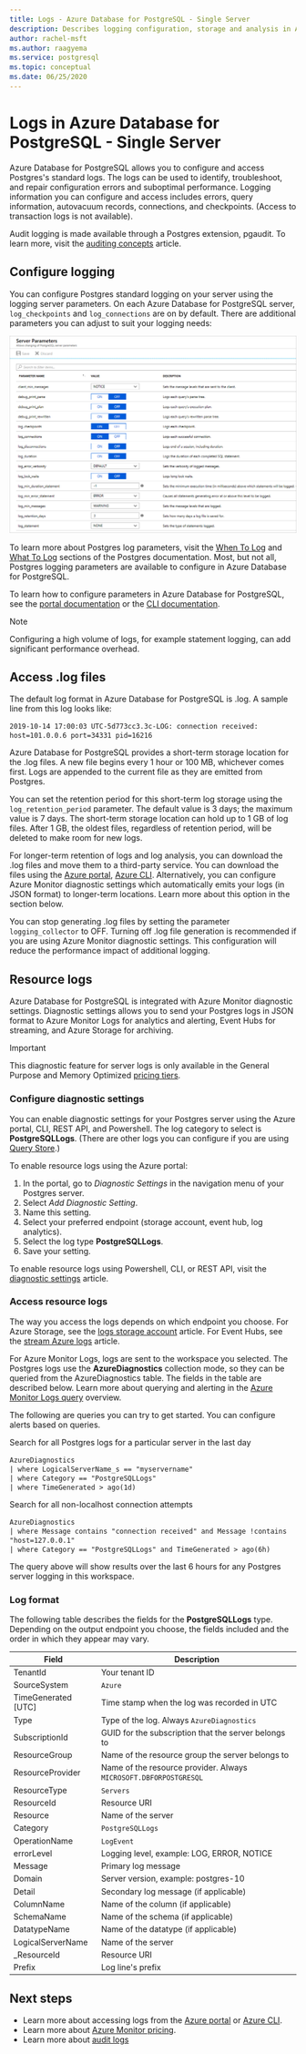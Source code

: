 ```yaml
---
title: Logs - Azure Database for PostgreSQL - Single Server
description: Describes logging configuration, storage and analysis in Azure Database for PostgreSQL - Single Server
author: rachel-msft
ms.author: raagyema
ms.service: postgresql
ms.topic: conceptual
ms.date: 06/25/2020
---
```


# Logs in Azure Database for PostgreSQL - Single Server

Azure Database for PostgreSQL allows you to configure and access Postgres's standard logs. The logs can be used to identify, troubleshoot, and repair configuration errors and suboptimal performance. Logging information you can configure and access includes errors, query information, autovacuum records, connections, and checkpoints. (Access to transaction logs is not available).

Audit logging is made available through a Postgres extension, pgaudit. To learn more, visit the [auditing concepts](concepts-audit.md) article.


## Configure logging 
You can configure Postgres standard logging on your server using the logging server parameters. On each Azure Database for PostgreSQL server, `log_checkpoints` and `log_connections` are on by default. There are additional parameters you can adjust to suit your logging needs: 

![Azure Database for PostgreSQL - Logging parameters](./media/concepts-server-logs/log-parameters.png)

To learn more about Postgres log parameters, visit the [When To Log](https://www.postgresql.org/docs/current/runtime-config-logging.html#RUNTIME-CONFIG-LOGGING-WHEN) and [What To Log](https://www.postgresql.org/docs/current/runtime-config-logging.html#RUNTIME-CONFIG-LOGGING-WHAT) sections of the Postgres documentation. Most, but not all, Postgres logging parameters are available to configure in Azure Database for PostgreSQL.

To learn how to configure parameters in Azure Database for PostgreSQL, see the [portal documentation](howto-configure-server-parameters-using-portal.md) or the [CLI documentation](howto-configure-server-parameters-using-cli.md). 

> [!NOTE]
> Configuring a high volume of logs, for example statement logging, can add significant performance overhead. 

## Access .log files
The default log format in Azure Database for PostgreSQL is .log. A sample line from this log looks like:

```
2019-10-14 17:00:03 UTC-5d773cc3.3c-LOG: connection received: host=101.0.0.6 port=34331 pid=16216
```

Azure Database for PostgreSQL provides a short-term storage location for the .log files. A new file begins every 1 hour or 100 MB, whichever comes first. Logs are appended to the current file as they are emitted from Postgres.  

You can set the retention period for this short-term log storage using the `log_retention_period` parameter. The default value is 3 days; the maximum value is 7 days. The short-term storage location can hold up to 1 GB of log files. After 1 GB, the oldest files, regardless of retention period, will be deleted to make room for new logs. 

For longer-term retention of logs and log analysis, you can download the .log files and move them to a third-party service. You can download the files using the [Azure portal](howto-configure-server-logs-in-portal.md), [Azure CLI](howto-configure-server-logs-using-cli.md). Alternatively, you can configure Azure Monitor diagnostic settings which automatically emits your logs (in JSON format) to longer-term locations. Learn more about this option in the section below. 

You can stop generating .log files by setting the parameter `logging_collector` to OFF. Turning off .log file generation is recommended if you are using Azure Monitor diagnostic settings. This configuration will reduce the performance impact of additional logging.

## Resource logs

Azure Database for PostgreSQL is integrated with Azure Monitor diagnostic settings. Diagnostic settings allows you to send your Postgres logs in JSON format to Azure Monitor Logs for analytics and alerting, Event Hubs for streaming, and Azure Storage for archiving. 

> [!IMPORTANT]
> This diagnostic feature for server logs is only available in the General Purpose and Memory Optimized [pricing tiers](concepts-pricing-tiers.md).


### Configure diagnostic settings

You can enable diagnostic settings for your Postgres server using the Azure portal, CLI, REST API, and Powershell. The log category to select is **PostgreSQLLogs**. (There are other logs you can configure if you are using [Query Store](concepts-query-store.md).)

To enable resource logs using the Azure portal:

   1. In the portal, go to *Diagnostic Settings* in the navigation menu of your Postgres server.
   2. Select *Add Diagnostic Setting*.
   3. Name this setting. 
   4. Select your preferred endpoint (storage account, event hub, log analytics). 
   5. Select the log type **PostgreSQLLogs**.
   7. Save your setting.

To enable resource logs using Powershell, CLI, or REST API, visit the [diagnostic settings](../azure-monitor/platform/diagnostic-settings.md) article.

### Access resource logs

The way you access the logs depends on which endpoint you choose. For Azure Storage, see the [logs storage account](../azure-monitor/platform/resource-logs-collect-storage.md) article. For Event Hubs, see the [stream Azure logs](../azure-monitor/platform/resource-logs-stream-event-hubs.md) article.

For Azure Monitor Logs, logs are sent to the workspace you selected. The Postgres logs use the **AzureDiagnostics** collection mode, so they can be queried from the AzureDiagnostics table. The fields in the table are described below. Learn more about querying and alerting in the [Azure Monitor Logs query](../azure-monitor/log-query/log-query-overview.md) overview.

The following are queries you can try to get started. You can configure alerts based on queries.

Search for all Postgres logs for a particular server in the last day
```
AzureDiagnostics
| where LogicalServerName_s == "myservername"
| where Category == "PostgreSQLLogs"
| where TimeGenerated > ago(1d) 
```

Search for all non-localhost connection attempts
```
AzureDiagnostics
| where Message contains "connection received" and Message !contains "host=127.0.0.1"
| where Category == "PostgreSQLLogs" and TimeGenerated > ago(6h)
```
The query above will show results over the last 6 hours for any Postgres server logging in this workspace.

### Log format

The following table describes the fields for the **PostgreSQLLogs** type. Depending on the output endpoint you choose, the fields included and the order in which they appear may vary. 

|**Field** | **Description** |
|---|---|
| TenantId | Your tenant ID |
| SourceSystem | `Azure` |
| TimeGenerated [UTC] | Time stamp when the log was recorded in UTC |
| Type | Type of the log. Always `AzureDiagnostics` |
| SubscriptionId | GUID for the subscription that the server belongs to |
| ResourceGroup | Name of the resource group the server belongs to |
| ResourceProvider | Name of the resource provider. Always `MICROSOFT.DBFORPOSTGRESQL` |
| ResourceType | `Servers` |
| ResourceId | Resource URI |
| Resource | Name of the server |
| Category | `PostgreSQLLogs` |
| OperationName | `LogEvent` |
| errorLevel | Logging level, example: LOG, ERROR, NOTICE |
| Message | Primary log message | 
| Domain | Server version, example: postgres-10 |
| Detail | Secondary log message (if applicable) |
| ColumnName | Name of the column (if applicable) |
| SchemaName | Name of the schema (if applicable) |
| DatatypeName | Name of the datatype (if applicable) |
| LogicalServerName | Name of the server | 
| _ResourceId | Resource URI |
| Prefix | Log line's prefix |


## Next steps
- Learn more about accessing logs from the [Azure portal](howto-configure-server-logs-in-portal.md) or [Azure CLI](howto-configure-server-logs-using-cli.md).
- Learn more about [Azure Monitor pricing](https://azure.microsoft.com/pricing/details/monitor/).
- Learn more about [audit logs](concepts-audit.md)
